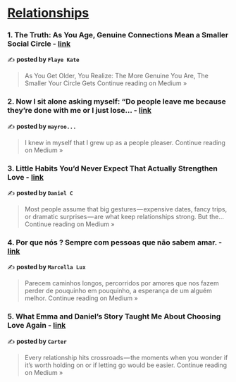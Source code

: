 
<h1><a href=https://medium.com/tag/relationships/recommended target="_blank" rel="noopener noreferrer">Relationships</a></h1>
<h3>1. The Truth: As You Age, Genuine Connections Mean a Smaller Social Circle - <a href="https://medium.com/@flaye-kate88/the-truth-as-you-age-genuine-connections-mean-a-smaller-social-circle-667e2e127af6?source=rss------relationships-5" target="_blank" rel="noopener noreferrer">link</a></h3>

✍️ **posted by `Flaye Kate`**

<blockquote>As You Get Older, You Realize: The More Genuine You Are, The Smaller Your Circle Gets
Continue reading on Medium »</blockquote>

<h3>2. Now I sit alone asking myself: “Do people leave me because they’re done with me or I just lose… - <a href="https://medium.com/@ramddc14/now-i-sit-alone-asking-myself-do-people-leave-me-because-theyre-done-with-me-or-i-just-lose-d13bdc9d55a1?source=rss------relationships-5" target="_blank" rel="noopener noreferrer">link</a></h3>

✍️ **posted by `mayroo...`**

<blockquote>I knew in myself that I grew up as a people pleaser.
Continue reading on Medium »</blockquote>

<h3>3. Little Habits You’d Never Expect That Actually Strengthen Love - <a href="https://medium.com/@daniel.castroworks/little-habits-youd-never-expect-that-actually-strengthen-love-4adf18eefc61?source=rss------relationships-5" target="_blank" rel="noopener noreferrer">link</a></h3>

✍️ **posted by `Daniel C`**

<blockquote>Most people assume that big gestures — expensive dates, fancy trips, or dramatic surprises — are what keep relationships strong. But the…
Continue reading on Medium »</blockquote>

<h3>4. Por que nós ? Sempre com pessoas que não sabem amar. - <a href="https://medium.com/@malux723/por-que-n%C3%B3s-sempre-com-pessoas-que-n%C3%A3o-sabem-amar-c126a06bd3bc?source=rss------relationships-5" target="_blank" rel="noopener noreferrer">link</a></h3>

✍️ **posted by `Marcella Lux`**

<blockquote>Parecem caminhos longos, percorridos por amores que nos fazem perder de pouquinho em pouquinho, a esperança de um alguém melhor.
Continue reading on Medium »</blockquote>

<h3>5. What Emma and Daniel’s Story Taught Me About Choosing Love Again - <a href="https://medium.com/@carter.cws/what-emma-and-daniels-story-taught-me-about-choosing-love-again-9dd24b85544a?source=rss------relationships-5" target="_blank" rel="noopener noreferrer">link</a></h3>

✍️ **posted by `Carter `**

<blockquote>Every relationship hits crossroads — the moments when you wonder if it’s worth holding on or if letting go would be easier.
Continue reading on Medium »</blockquote>

